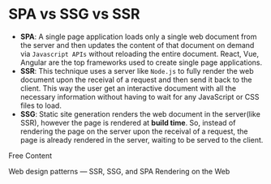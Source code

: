 # SPA vs SSG vs SSR

- **SPA**: A single page application loads only a single web document from the server and then updates the content of that document on demand via `Javascript APIs` without reloading the entire document. React, Vue, Angular are the top frameworks used to create single page applications.
- **SSR**: This technique uses a server like `Node.js` to fully render the web document upon the receival of a request and then send it back to the client. This way the user get an interactive document with all the necessary information without having to wait for any JavaScript or CSS files to load.
- **SSG**: Static site generation renders the web document in the server(like SSR), however the page is rendered at **build time**. So, instead of rendering the page on the server upon the receival of a request, the page is already rendered in the server, waiting to be served to the client.

<ResourceGroupTitle>Free Content</ResourceGroupTitle>

<BadgeLink colorScheme='yellow' badgeText='Read' href='https://medium.com/codex/web-design-patterns-ssr-ssg-and-spa-fadad7673dfe'>Web design patterns — SSR, SSG, and SPA</BadgeLink>
<BadgeLink colorScheme='yellow' badgeText='Read' href='https://web.dev/rendering-on-the-web/'>Rendering on the Web</BadgeLink>
